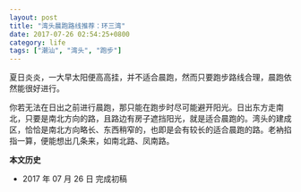 ```yaml
---
layout: post
title: "湾头晨跑路线推荐：环三湾"
date: 2017-07-26 02:54:25+0800
category: life
tags: ["潮汕", "湾头", "跑步"]
---
```


夏日炎炎，一大早太阳便高高挂，并不适合晨跑，然而只要跑步路线合理，晨跑依然能很好进行。

你若无法在日出之前进行晨跑，那只能在跑步时尽可能避开阳光。日出东方走南北，只要是南北方向的路，且路边有房子遮挡阳光，就是适合晨跑的。湾头的建成区，恰恰是南北方向略长、东西稍窄的，也即是会有较长的适合晨跑的路。老衲掐指一算，便能想出几条来，如南北路、凤南路。

**本文历史**

* 2017 年 07 月 26 日 完成初稿
